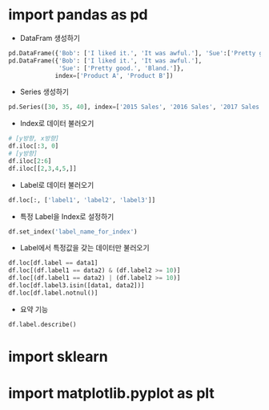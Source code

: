 # import pandas as pd
- DataFram 생성하기
```python
pd.DataFrame({'Bob': ['I liked it.', 'It was awful.'], 'Sue':['Pretty good.', 'Bland.']})
pd.DataFrame({'Bob': ['I liked it.', 'It was awful.'], 
              'Sue': ['Pretty good.', 'Bland.']},
             index=['Product A', 'Product B'])
```
- Series 생성하기
```python
pd.Series([30, 35, 40], index=['2015 Sales', '2016 Sales', '2017 Sales'], name='Product A')
```
- Index로 데이터 불러오기
```python
# [y방향, x방향]
df.iloc[:3, 0]
# [y방향]
df.iloc[2:6]
df.iloc[[2,3,4,5,]]
```
- Label로 데이터 불러오기
```python
df.loc[:, ['label1', 'label2', 'label3']]
```
- 특정 Label을 Index로 설정하기
```python
df.set_index('label_name_for_index')
```
- Label에서 특정값을 갖는 데이터만 불러오기
```python
df.loc[df.label == data1]
df.loc[(df.label1 == data2) & (df.label2 >= 10)]
df.loc[(df.label1 == data2) | (df.label2 >= 10)]
df.loc[df.label3.isin([data1, data2])]
df.loc[df.label.notnul()]
```
- 요약 기능
```python
df.label.describe()
```
# import sklearn


# import matplotlib.pyplot as plt

